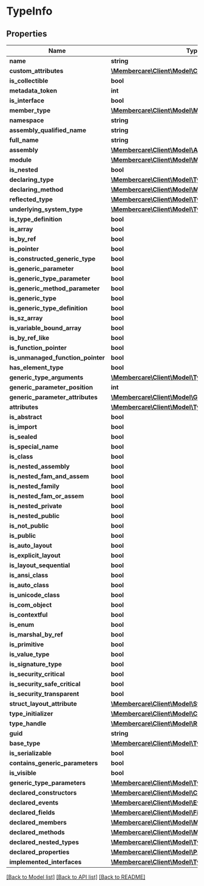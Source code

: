 # TypeInfo

## Properties
Name | Type | Description | Notes
------------ | ------------- | ------------- | -------------
**name** | **string** |  | [optional] 
**custom_attributes** | [**\Membercare\Client\Model\CustomAttributeData[]**](CustomAttributeData.md) |  | [optional] 
**is_collectible** | **bool** |  | [optional] 
**metadata_token** | **int** |  | [optional] 
**is_interface** | **bool** |  | [optional] 
**member_type** | [**\Membercare\Client\Model\MemberTypes**](MemberTypes.md) |  | [optional] 
**namespace** | **string** |  | [optional] 
**assembly_qualified_name** | **string** |  | [optional] 
**full_name** | **string** |  | [optional] 
**assembly** | [**\Membercare\Client\Model\Assembly**](Assembly.md) |  | [optional] 
**module** | [**\Membercare\Client\Model\Module**](Module.md) |  | [optional] 
**is_nested** | **bool** |  | [optional] 
**declaring_type** | [**\Membercare\Client\Model\Type**](Type.md) |  | [optional] 
**declaring_method** | [**\Membercare\Client\Model\MethodBase**](MethodBase.md) |  | [optional] 
**reflected_type** | [**\Membercare\Client\Model\Type**](Type.md) |  | [optional] 
**underlying_system_type** | [**\Membercare\Client\Model\Type**](Type.md) |  | [optional] 
**is_type_definition** | **bool** |  | [optional] 
**is_array** | **bool** |  | [optional] 
**is_by_ref** | **bool** |  | [optional] 
**is_pointer** | **bool** |  | [optional] 
**is_constructed_generic_type** | **bool** |  | [optional] 
**is_generic_parameter** | **bool** |  | [optional] 
**is_generic_type_parameter** | **bool** |  | [optional] 
**is_generic_method_parameter** | **bool** |  | [optional] 
**is_generic_type** | **bool** |  | [optional] 
**is_generic_type_definition** | **bool** |  | [optional] 
**is_sz_array** | **bool** |  | [optional] 
**is_variable_bound_array** | **bool** |  | [optional] 
**is_by_ref_like** | **bool** |  | [optional] 
**is_function_pointer** | **bool** |  | [optional] 
**is_unmanaged_function_pointer** | **bool** |  | [optional] 
**has_element_type** | **bool** |  | [optional] 
**generic_type_arguments** | [**\Membercare\Client\Model\Type[]**](Type.md) |  | [optional] 
**generic_parameter_position** | **int** |  | [optional] 
**generic_parameter_attributes** | [**\Membercare\Client\Model\GenericParameterAttributes**](GenericParameterAttributes.md) |  | [optional] 
**attributes** | [**\Membercare\Client\Model\TypeAttributes**](TypeAttributes.md) |  | [optional] 
**is_abstract** | **bool** |  | [optional] 
**is_import** | **bool** |  | [optional] 
**is_sealed** | **bool** |  | [optional] 
**is_special_name** | **bool** |  | [optional] 
**is_class** | **bool** |  | [optional] 
**is_nested_assembly** | **bool** |  | [optional] 
**is_nested_fam_and_assem** | **bool** |  | [optional] 
**is_nested_family** | **bool** |  | [optional] 
**is_nested_fam_or_assem** | **bool** |  | [optional] 
**is_nested_private** | **bool** |  | [optional] 
**is_nested_public** | **bool** |  | [optional] 
**is_not_public** | **bool** |  | [optional] 
**is_public** | **bool** |  | [optional] 
**is_auto_layout** | **bool** |  | [optional] 
**is_explicit_layout** | **bool** |  | [optional] 
**is_layout_sequential** | **bool** |  | [optional] 
**is_ansi_class** | **bool** |  | [optional] 
**is_auto_class** | **bool** |  | [optional] 
**is_unicode_class** | **bool** |  | [optional] 
**is_com_object** | **bool** |  | [optional] 
**is_contextful** | **bool** |  | [optional] 
**is_enum** | **bool** |  | [optional] 
**is_marshal_by_ref** | **bool** |  | [optional] 
**is_primitive** | **bool** |  | [optional] 
**is_value_type** | **bool** |  | [optional] 
**is_signature_type** | **bool** |  | [optional] 
**is_security_critical** | **bool** |  | [optional] 
**is_security_safe_critical** | **bool** |  | [optional] 
**is_security_transparent** | **bool** |  | [optional] 
**struct_layout_attribute** | [**\Membercare\Client\Model\StructLayoutAttribute**](StructLayoutAttribute.md) |  | [optional] 
**type_initializer** | [**\Membercare\Client\Model\ConstructorInfo**](ConstructorInfo.md) |  | [optional] 
**type_handle** | [**\Membercare\Client\Model\RuntimeTypeHandle**](RuntimeTypeHandle.md) |  | [optional] 
**guid** | **string** |  | [optional] 
**base_type** | [**\Membercare\Client\Model\Type**](Type.md) |  | [optional] 
**is_serializable** | **bool** |  | [optional] 
**contains_generic_parameters** | **bool** |  | [optional] 
**is_visible** | **bool** |  | [optional] 
**generic_type_parameters** | [**\Membercare\Client\Model\Type[]**](Type.md) |  | [optional] 
**declared_constructors** | [**\Membercare\Client\Model\ConstructorInfo[]**](ConstructorInfo.md) |  | [optional] 
**declared_events** | [**\Membercare\Client\Model\EventInfo[]**](EventInfo.md) |  | [optional] 
**declared_fields** | [**\Membercare\Client\Model\FieldInfo[]**](FieldInfo.md) |  | [optional] 
**declared_members** | [**\Membercare\Client\Model\MemberInfo[]**](MemberInfo.md) |  | [optional] 
**declared_methods** | [**\Membercare\Client\Model\MethodInfo[]**](MethodInfo.md) |  | [optional] 
**declared_nested_types** | [**\Membercare\Client\Model\TypeInfo[]**](TypeInfo.md) |  | [optional] 
**declared_properties** | [**\Membercare\Client\Model\PropertyInfo[]**](PropertyInfo.md) |  | [optional] 
**implemented_interfaces** | [**\Membercare\Client\Model\Type[]**](Type.md) |  | [optional] 

[[Back to Model list]](../../README.md#documentation-for-models) [[Back to API list]](../../README.md#documentation-for-api-endpoints) [[Back to README]](../../README.md)

